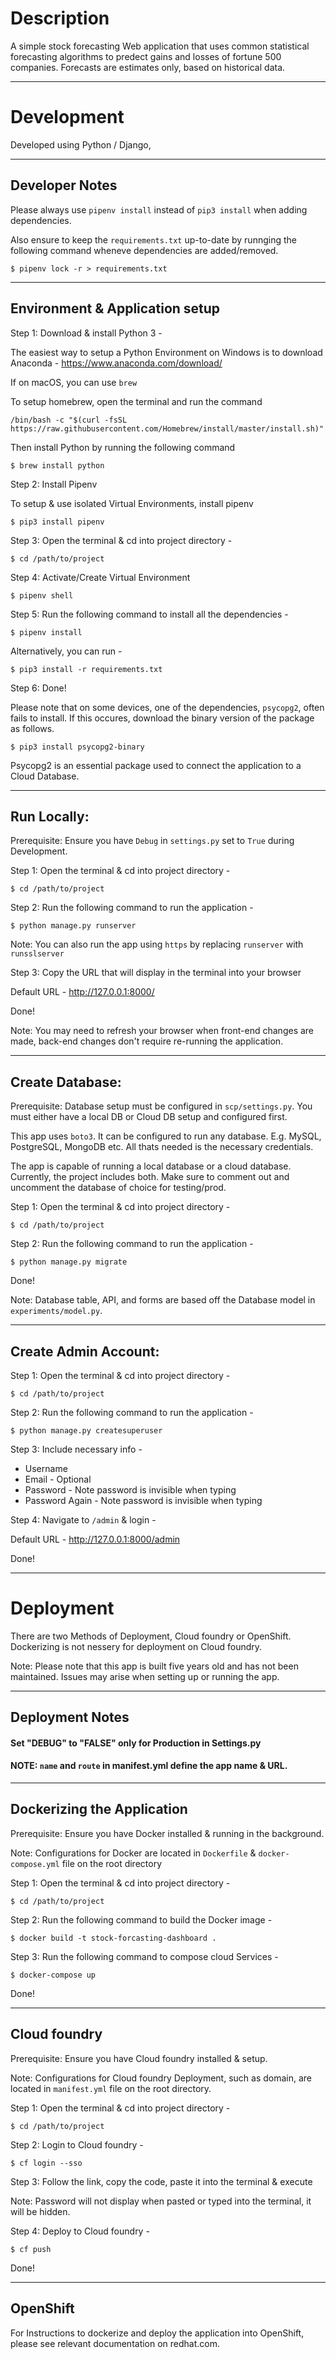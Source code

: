 # Description

A simple stock forecasting Web application that uses common statistical forecasting algorithms to predect gains and losses of fortune 500 companies. Forecasts are estimates only, based on historical data.

---

# Development

Developed using Python / Django,

---

## Developer Notes

Please always use `pipenv install` instead of `pip3 install` when adding dependencies.

Also ensure to keep the `requirements.txt` up-to-date by runnging the following command wheneve dependencies are added/removed.

`$ pipenv lock -r > requirements.txt`

---

## Environment & Application setup

Step 1: Download & install Python 3 -

The easiest way to setup a Python Environment on Windows is to download Anaconda - https://www.anaconda.com/download/

If on macOS, you can use `brew`

To setup homebrew, open the terminal and run the command

`/bin/bash -c "$(curl -fsSL https://raw.githubusercontent.com/Homebrew/install/master/install.sh)"`

Then install Python by running the following command

`$ brew install python`

Step 2: Install Pipenv

To setup & use isolated Virtual Environments, install pipenv

`$ pip3 install pipenv`

Step 3: Open the terminal & cd into project directory -

`$ cd /path/to/project`

Step 4: Activate/Create Virtual Environment

`$ pipenv shell`

Step 5: Run the following command to install all the dependencies -

`$ pipenv install`

Alternatively, you can run -

`$ pip3 install -r requirements.txt`

Step 6: Done!

Please note that on some devices, one of the dependencies, `psycopg2`, often fails to install. If this occures, download the binary version of the package as follows.

`$ pip3 install psycopg2-binary`

Psycopg2 is an essential package used to connect the application to a Cloud Database.

---

## Run Locally:

Prerequisite: Ensure you have `Debug` in `settings.py` set to `True` during Development.

Step 1: Open the terminal & cd into project directory -

`$ cd /path/to/project`

Step 2: Run the following command to run the application -

`$ python manage.py runserver`

Note: You can also run the app using `https` by replacing `runserver` with `runsslserver`

Step 3: Copy the URL that will display in the terminal into your browser

Default URL - http://127.0.0.1:8000/

Done!

Note: You may need to refresh your browser when front-end changes are made, back-end changes don't require re-running the application.

---

## Create Database:

Prerequisite: Database setup must be configured in `scp/settings.py`. You must either have a local DB or Cloud DB setup and configured first.

This app uses `boto3`. It can be configured to run any database. E.g. MySQL, PostgreSQL, MongoDB etc. All thats needed is the necessary credentials.

The app is capable of running a local database or a cloud database. Currently, the project includes both. Make sure to comment out and uncomment the database of choice for testing/prod.

Step 1: Open the terminal & cd into project directory -

`$ cd /path/to/project`

Step 2: Run the following command to run the application -

`$ python manage.py migrate`

Done!

Note: Database table, API, and forms are based off the Database model in `experiments/model.py`.

---

## Create Admin Account:

Step 1: Open the terminal & cd into project directory -

`$ cd /path/to/project`

Step 2: Run the following command to run the application -

`$ python manage.py createsuperuser`

Step 3: Include necessary info -

- Username
- Email - Optional
- Password - Note password is invisible when typing
- Password Again - Note password is invisible when typing

Step 4: Navigate to `/admin` & login -

Default URL - http://127.0.0.1:8000/admin

Done!

---

# Deployment

There are two Methods of Deployment, Cloud foundry or OpenShift. Dockerizing is not nessery for deployment on Cloud foundry.

Note: Please note that this app is built five years old and has not been maintained. Issues may arise when setting up or running the app.

---

## Deployment Notes

#### Set "DEBUG" to "FALSE" only for Production in Settings.py

#### NOTE: `name` and `route` in manifest.yml define the app name & URL.

---

## Dockerizing the Application

Prerequisite: Ensure you have Docker installed & running in the background.

Note: Configurations for Docker are located in `Dockerfile` & `docker-compose.yml` file on the root directory

Step 1: Open the terminal & cd into project directory -

`$ cd /path/to/project`

Step 2: Run the following command to build the Docker image -

`$ docker build -t stock-forcasting-dashboard .`

Step 3: Run the following command to compose cloud Services -

`$ docker-compose up`

Done!

---

## Cloud foundry

Prerequisite: Ensure you have Cloud foundry installed & setup.

Note: Configurations for Cloud foundry Deployment, such as domain, are located in `manifest.yml` file on the root directory.

Step 1: Open the terminal & cd into project directory -

`$ cd /path/to/project`

Step 2: Login to Cloud foundry -

`$ cf login --sso`

Step 3: Follow the link, copy the code, paste it into the terminal & execute

Note: Password will not display when pasted or typed into the terminal, it will be hidden.

Step 4: Deploy to Cloud foundry -

`$ cf push`

Done!

---

## OpenShift

For Instructions to dockerize and deploy the application into OpenShift, please see relevant documentation on redhat.com.
